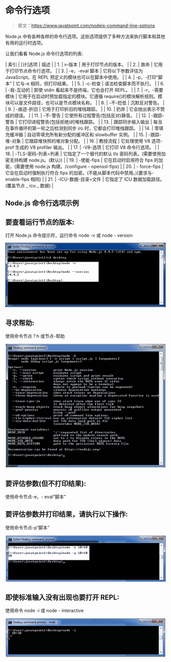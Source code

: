 # 命令行选项

> 原文：<https://www.javatpoint.com/nodejs-command-line-options>

Node.js 中有各种各样的命令行选项。这些选项提供了多种方法来执行脚本和其他有用的运行时选项。

让我们看看 Node.js 命令行选项的列表:

| 索引 | [计]选项 | 描述 |
| 1. | v-版本 | 用于打印节点的版本。 |
| 2. | 救命 | 它用于打印节点命令行选项。 |
| 3. | -e，-eval 脚本 | 它将以下参数评估为 JavaScript。在 REPL 预定义的模块也可以在脚本中使用。 |
| 4. | -p，-打印“脚本” | 它与-e 相同，但打印结果。 |
| 5. | -c-检查 | 语法检查脚本而不执行。 |
| 6. | -我-互动的 | 即使 stdin 看起来不是终端，它也会打开 REPL。 |
| 7. | -r，-需要模块 | 它用于在启动时预加载指定的模块。它遵循 require()的模块解析规则。模块可以是文件路径，也可以是节点模块名称。 |
| 8. | -不-贬低 | 沉默反对警告。 |
| 9. | -痕迹-折旧 | 它用于打印折旧的堆栈跟踪。 |
| 10. | 扔弃 | 它会抛出表示不赞成的错误。 |
| 11. | -不-警告 | 它使所有过程警告(包括反对)静音。 |
| 12. | -跟踪-警告 | 它打印进程警告(包括拒绝)的堆栈跟踪。 |
| 13. | 跟踪同步输入输出 | 每当在事件循环的第一轮之后检测到同步 i/o 时，它都会打印堆栈跟踪。 |
| 14. | 零填充缓冲器 | 自动零填充所有新分配的缓冲区和 slowbuffer 实例。 |
| 15. | -跟踪-堆-对象 | 它跟踪堆快照的堆对象分配。 |
| 16. | 教授流程 | 它处理使用 V8 选项- prof 生成的 V8 profiler 输出。 |
| 17. | -V8-选项 | 它打印 V8 命令行选项。 |
| 18. | -TLS-密码-列表=列表 | 它指定了一个替代的默认 tls 密码列表。(需要使用加密支持构建 node.js。(默认)) |
| 19. | -使能-fips | 它在启动时启用符合 fips 的加密。(需要使用 node.js 构建。/configure - openssl-fips) |
| 20. | - force-fips | 它会在启动时强制执行符合 fips 的加密。(不能从脚本代码中禁用。)(要求与- enable-fips 相同) |
| 21. | -ICU-数据-目录=文件 | 它指定了 ICU 数据加载路径。(覆盖节点 _ icu _ 数据) |

## Node.js 命令行选项示例

## 要查看运行节点的版本:

打开 Node.js 命令提示符，运行命令 node -v 或 node - version

![Node.js Command Line Options 1](img/c33ae44b2cb52c9820553b0cc33377a4.png)

## 寻求帮助:

使用命令节点？h 或节点-帮助

![Node.js Command Line Options 2](img/1fd1af96fec6859649ed57426a6a4f4f.png)

## 要评估参数(但不打印结果):

使用命令节点-e，- eval“脚本”

## 要评估参数并打印结果，请执行以下操作:

使用命令节点-p“脚本”

![Node.js Command Line Options 3](img/da86c72041b2ad58efafb987cc414efd.png)

## 即使标准输入没有出现也要打开 REPL:

使用命令 node -i 或 node - interactive

![Node.js Command Line Options 4](img/2acc74c3c4962a1a12eb7a5e37dc97c8.png)
